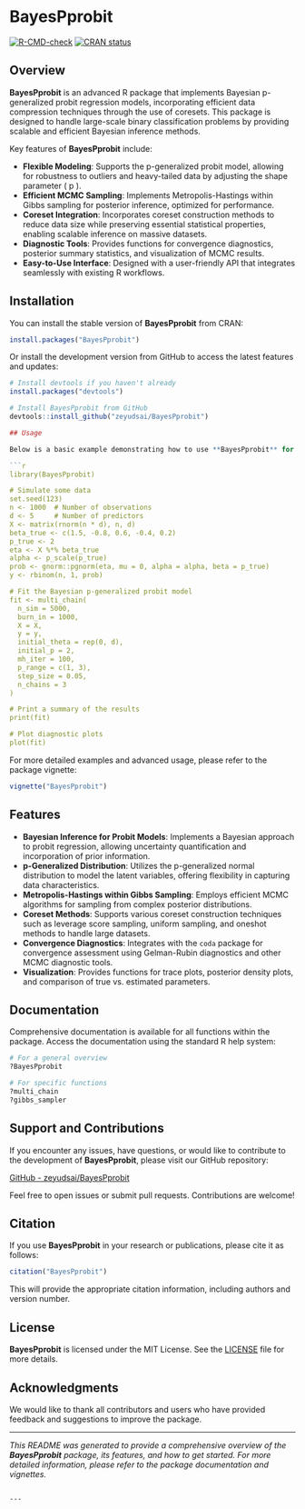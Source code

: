 # BayesPprobit

<!-- badges: start -->
[![R-CMD-check](https://github.com/zeyudsai/BayesPprobit/workflows/R-CMD-check/badge.svg)](https://github.com/zeyudsai/BayesPprobit/actions)
[![CRAN status](https://www.r-pkg.org/badges/version/BayesPprobit)](https://CRAN.R-project.org/package=BayesPprobit)
<!-- badges: end -->

## Overview

**BayesPprobit** is an advanced R package that implements Bayesian p-generalized probit regression models, incorporating efficient data compression techniques through the use of coresets. This package is designed to handle large-scale binary classification problems by providing scalable and efficient Bayesian inference methods.

Key features of **BayesPprobit** include:

- **Flexible Modeling**: Supports the p-generalized probit model, allowing for robustness to outliers and heavy-tailed data by adjusting the shape parameter \( p \).
- **Efficient MCMC Sampling**: Implements Metropolis-Hastings within Gibbs sampling for posterior inference, optimized for performance.
- **Coreset Integration**: Incorporates coreset construction methods to reduce data size while preserving essential statistical properties, enabling scalable inference on massive datasets.
- **Diagnostic Tools**: Provides functions for convergence diagnostics, posterior summary statistics, and visualization of MCMC results.
- **Easy-to-Use Interface**: Designed with a user-friendly API that integrates seamlessly with existing R workflows.

## Installation

You can install the stable version of **BayesPprobit** from CRAN:

```r
install.packages("BayesPprobit")
```

Or install the development version from GitHub to access the latest features and updates:

```r
# Install devtools if you haven't already
install.packages("devtools")

# Install BayesPprobit from GitHub
devtools::install_github("zeyudsai/BayesPprobit")

## Usage

Below is a basic example demonstrating how to use **BayesPprobit** for Bayesian p-generalized probit regression:

```r
library(BayesPprobit)

# Simulate some data
set.seed(123)
n <- 1000  # Number of observations
d <- 5     # Number of predictors
X <- matrix(rnorm(n * d), n, d)
beta_true <- c(1.5, -0.8, 0.6, -0.4, 0.2)
p_true <- 2
eta <- X %*% beta_true
alpha <- p_scale(p_true)
prob <- gnorm::pgnorm(eta, mu = 0, alpha = alpha, beta = p_true)
y <- rbinom(n, 1, prob)

# Fit the Bayesian p-generalized probit model
fit <- multi_chain(
  n_sim = 5000,
  burn_in = 1000,
  X = X,
  y = y,
  initial_theta = rep(0, d),
  initial_p = 2,
  mh_iter = 100,
  p_range = c(1, 3),
  step_size = 0.05,
  n_chains = 3
)

# Print a summary of the results
print(fit)

# Plot diagnostic plots
plot(fit)
```

For more detailed examples and advanced usage, please refer to the package vignette:

```r
vignette("BayesPprobit")
```

## Features

- **Bayesian Inference for Probit Models**: Implements a Bayesian approach to probit regression, allowing uncertainty quantification and incorporation of prior information.
- **p-Generalized Distribution**: Utilizes the p-generalized normal distribution to model the latent variables, offering flexibility in capturing data characteristics.
- **Metropolis-Hastings within Gibbs Sampling**: Employs efficient MCMC algorithms for sampling from complex posterior distributions.
- **Coreset Methods**: Supports various coreset construction techniques such as leverage score sampling, uniform sampling, and oneshot methods to handle large datasets.
- **Convergence Diagnostics**: Integrates with the `coda` package for convergence assessment using Gelman-Rubin diagnostics and other MCMC diagnostic tools.
- **Visualization**: Provides functions for trace plots, posterior density plots, and comparison of true vs. estimated parameters.

## Documentation

Comprehensive documentation is available for all functions within the package. Access the documentation using the standard R help system:

```r
# For a general overview
?BayesPprobit

# For specific functions
?multi_chain
?gibbs_sampler
```

## Support and Contributions

If you encounter any issues, have questions, or would like to contribute to the development of **BayesPprobit**, please visit our GitHub repository:

[GitHub - zeyudsai/BayesPprobit](https://github.com/zeyudsaiBayesPprobit/BayesPprobit)

Feel free to open issues or submit pull requests. Contributions are welcome!

## Citation

If you use **BayesPprobit** in your research or publications, please cite it as follows:

```r
citation("BayesPprobit")
```

This will provide the appropriate citation information, including authors and version number.

## License

**BayesPprobit** is licensed under the MIT License. See the [LICENSE](https://github.com/zeyudsai/BayesPprobit/blob/master/LICENSE) file for more details.

## Acknowledgments

We would like to thank all contributors and users who have provided feedback and suggestions to improve the package.

---

*This README was generated to provide a comprehensive overview of the **BayesPprobit** package, its features, and how to get started. For more detailed information, please refer to the package documentation and vignettes.*
```

---